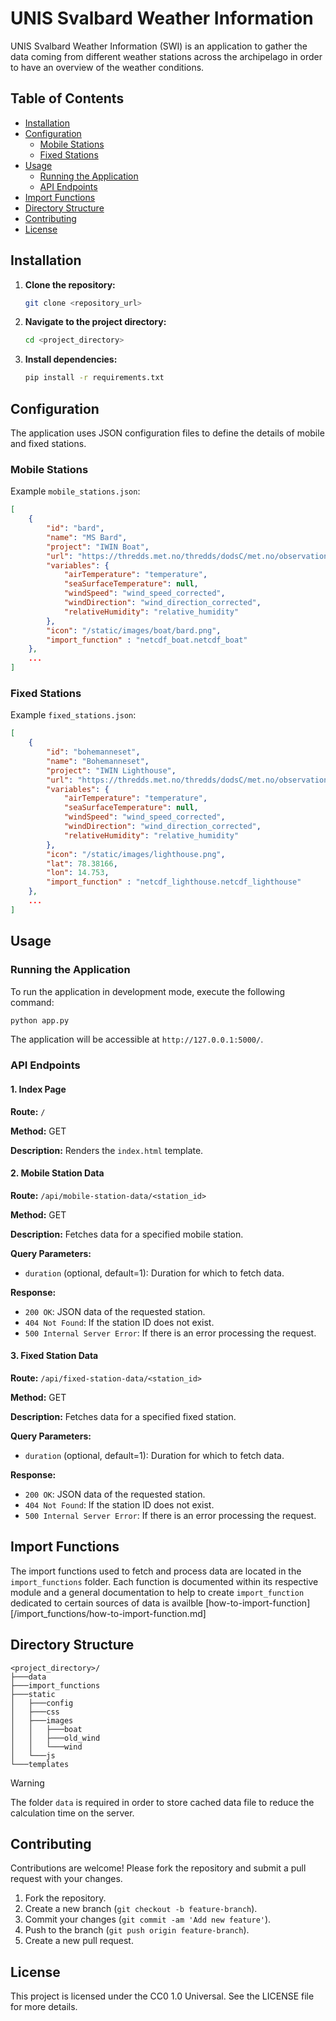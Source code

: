 # UNIS Svalbard Weather Information

UNIS Svalbard Weather Information (SWI) is an application to gather the data coming from different weather stations across the archipelago in order to have an overview of the weather conditions.

## Table of Contents

- [Installation](#installation)
- [Configuration](#configuration)
  - [Mobile Stations](#mobile-stations)
  - [Fixed Stations](#fixed-stations)
- [Usage](#usage)
  - [Running the Application](#running-the-application)
  - [API Endpoints](#api-endpoints)
- [Import Functions](#import-functions)
- [Directory Structure](#directory-structure)
- [Contributing](#contributing)
- [License](#license)

## Installation

1. **Clone the repository:**

    ```bash
    git clone <repository_url>
    ```

2. **Navigate to the project directory:**

    ```bash
    cd <project_directory>
    ```

3. **Install dependencies:**

    ```bash
    pip install -r requirements.txt
    ```

## Configuration

The application uses JSON configuration files to define the details of mobile and fixed stations.

### Mobile Stations

Example `mobile_stations.json`:

```json
[
    {
        "id": "bard",
        "name": "MS Bard",
        "project": "IWIN Boat",
        "url": "https://thredds.met.no/thredds/dodsC/met.no/observations/unis/mobile_AWS_MSBard/10min/%Y/%m/mobile_AWS_MSBard_Table_10min_%Y%m%d.nc",
        "variables": {
            "airTemperature": "temperature",
            "seaSurfaceTemperature": null,
            "windSpeed": "wind_speed_corrected",
            "windDirection": "wind_direction_corrected",
            "relativeHumidity": "relative_humidity"
        },
        "icon": "/static/images/boat/bard.png",
        "import_function" : "netcdf_boat.netcdf_boat"
    },
    ...
]
```

### Fixed Stations

Example `fixed_stations.json`:

```json
[
    {
        "id": "bohemanneset",
        "name": "Bohemanneset",
        "project": "IWIN Lighthouse",
        "url": "https://thredds.met.no/thredds/dodsC/met.no/observations/unis/lighthouse_AWS_Bohemanneset/10min/%Y/%m/lighthouse_AWS_Bohemanneset_Table_10min_%Y%m%d.nc",
        "variables": {
            "airTemperature": "temperature",
            "seaSurfaceTemperature": null,
            "windSpeed": "wind_speed_corrected",
            "windDirection": "wind_direction_corrected",
            "relativeHumidity": "relative_humidity"
        },
        "icon": "/static/images/lighthouse.png",
        "lat": 78.38166,
        "lon": 14.753,
        "import_function" : "netcdf_lighthouse.netcdf_lighthouse"
    },
    ...
]
```

## Usage

### Running the Application

To run the application in development mode, execute the following command:

```bash
python app.py
```

The application will be accessible at `http://127.0.0.1:5000/`.

### API Endpoints

#### 1. Index Page

**Route:** `/`

**Method:** GET

**Description:** Renders the `index.html` template.

#### 2. Mobile Station Data

**Route:** `/api/mobile-station-data/<station_id>`

**Method:** GET

**Description:** Fetches data for a specified mobile station.

**Query Parameters:**
- `duration` (optional, default=1): Duration for which to fetch data.

**Response:**
- `200 OK`: JSON data of the requested station.
- `404 Not Found`: If the station ID does not exist.
- `500 Internal Server Error`: If there is an error processing the request.

#### 3. Fixed Station Data

**Route:** `/api/fixed-station-data/<station_id>`

**Method:** GET

**Description:** Fetches data for a specified fixed station.

**Query Parameters:**
- `duration` (optional, default=1): Duration for which to fetch data.

**Response:**
- `200 OK`: JSON data of the requested station.
- `404 Not Found`: If the station ID does not exist.
- `500 Internal Server Error`: If there is an error processing the request.

## Import Functions

The import functions used to fetch and process data are located in the `import_functions` folder. Each function is documented within its respective module and a general documentation to help to create `import_function` dedicated to certain sources of data is availble [how-to-import-function][/import_functions/how-to-import-function.md]

## Directory Structure

```plaintext
<project_directory>/
├───data
├───import_functions
├───static
│   ├───config
│   ├───css
│   ├───images
│   │   ├───boat
│   │   ├───old_wind
│   │   └───wind
│   └───js
└───templates
```

>[!WARNING] 
>The folder ```data``` is required in order to store cached data file to reduce the calculation time on the server.

## Contributing

Contributions are welcome! Please fork the repository and submit a pull request with your changes.

1. Fork the repository.
2. Create a new branch (`git checkout -b feature-branch`).
3. Commit your changes (`git commit -am 'Add new feature'`).
4. Push to the branch (`git push origin feature-branch`).
5. Create a new pull request.

## License

This project is licensed under the CC0 1.0 Universal. See the LICENSE file for more details.
